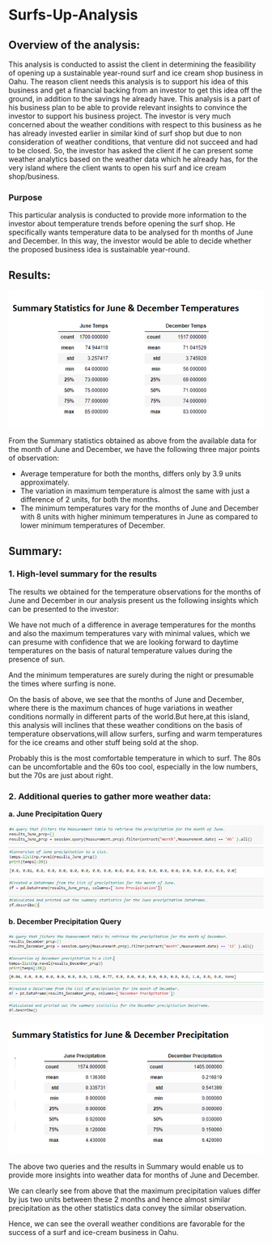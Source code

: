 # **Surfs-Up-Analysis**
## **Overview of the analysis:**
This analysis is conducted to assist the client in determining the feasibility of opening up a sustainable year-round surf and ice cream shop business in Oahu. The reason client needs this analysis is to support his idea of this business and get a financial backing from an investor to get this idea off the ground, in addition to the savings he already have. This analysis is a part of his business plan to be able to provide relevant insights to convince the investor to support his business project. The investor is very much concerned about the weather conditions with respect to this business as he has already invested earlier in similar kind of surf shop but due to non consideration of weather conditions, that venture did not succeed and had to be closed. So, the investor has asked the client if he can present some weather analytics based on the weather data which he already has, for the very island where the client wants to open his surf and ice cream shop/business.

### **Purpose**
This particular analysis is conducted to provide more information to the investor about temperature trends before opening the surf shop. He specifically wants temperature data to be analysed for th months of June and December. In this way, the investor would be able to decide whether the proposed business idea is sustainable year-round.
## **Results:**

![](https://github.com/kirtibhandari/surfs_up/blob/main/Resources/Summary_Stats.png)

From the Summary statistics obtained as above from the available data for the month of June and December, we have the following three major points of observation:
 - Average temperature for both the months, differs only by 3.9 units approximately.
 - The variation in maximum temperature is almost the same with just a difference of 2 units, for both the months.
 - The minimum temperatures vary for the months of June and December with 8 units with higher minimum temperatures in June as compared to lower minimum temperatures of December.

## **Summary:**

### **1. High-level summary for the results**
The results we obtained for the temperature observations for the months of June and December in our analysis present us the following insights which can be presented to the investor:

We have not much of a difference in average temperatures for the months and also the maximum temperatures vary with minimal values, which we can presume with confidence that we are looking forward to daytime temperatures on the basis of natural temperature values during the presence of sun.

And the minimum temperatures are surely during the night or presumable the times where surfing is none.

On the basis of above, we see that the months of June and December, where there is the maximum chances of huge variations in weather conditions normally in different parts of the world.But here,at this island, this analysis will inclines that these weather conditions on the basis of temperature observations,will allow surfers, surfing and warm temperatures for the ice creams and other stuff being sold at the shop.

Probably this is the most comfortable temperature in which to surf. The 80s can be uncomfortable and the 60s too cool, especially in the low numbers, but the 70s are just about right.

 ### **2. Additional queries to gather more weather data:**
 
 **a. June Precipitation Query**

![](https://github.com/kirtibhandari/surfs_up/blob/main/Resources/Code_snippet_Query_1.png)
 
 **b. December Precipitation Query**

![](https://github.com/kirtibhandari/surfs_up/blob/main/Resources/Code_Snippet_Query_2.png)

![](https://github.com/kirtibhandari/surfs_up/blob/main/Resources/Summary_Stats_for_Precipitation.png)

The above two queries and the results in Summary would enable us to provide more insights into weather data for months of June and December.

We can clearly see from above that the maximum precipitation values differ by jus two units between these 2 months and hence almost similar precipitation as the other statistics data convey the similar observation.

Hence, we can see the overall weather conditions are favorable for the success of a surf and ice-cream business in Oahu.
